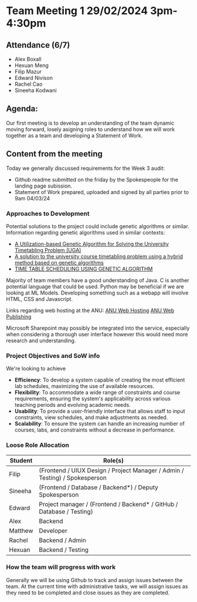 # Team Meeting 1 29/02/2024 3pm-4:30pm

## Attendance (6/7)
 - Alex Boxall
 - Hexuan Meng
 - Filip Mazur
 - Edward Nivison
 - Rachel Cao
 - Sineeha Kodwani

## Agenda:
Our first meeting is to develop an understanding of the team dynamic moving forward, losely asigning roles to understand how we will work together as a team and developing a Statement of Work.

## Content from the meeting
Today we generally discussed requirements for the Week 3 audit:
- Github readme submitted on the friday by the Spokespeople for the landing page subission.
- Statement of Work prepared, uploaded and signed by all parties prior to 9am 04/03/24

### Approaches to Development
Potential solutions to the project could include genetic algorithms or similar.
Information regarding genetic algorithms used in similar contexts:
- [A Utilization-based Genetic Algorithm for Solving the University Timetabling Problem (UGA)](https://www.sciencedirect.com/science/article/pii/S1110016816000703)
- [A solution to the university course timetabling problem using a hybrid method based on genetic algorithms](https://www.redalyc.org/journal/496/49668129006/html/)
- [TIME TABLE SCHEDULING USING GENETIC ALGORITHM](https://www.youtube.com/watch?v=uBbreqLVIzo&feature=youtu.be)


Majority of team members have a good understanding of Java. C is another potential language that could be used. Python may be beneficial if we are looking at ML Models. Developing something such as a webapp will involve HTML, CSS and Javascript.

Links regarding web hosting at the ANU:
[ANU Web Hosting](https://webpublishing.anu.edu.au/step-by-step-guide/web-hosting)
[ANU Web Publishing](https://services.anu.edu.au/information-technology/software-systems/itsweb-publishing)

Microsoft Sharepoint may possibly be integrated into the service, especially when considering a thorough user interface however this would need more research and understanding.

### Project Objectives and SoW info
We're looking to achieve
- **Efficiency**: To develop a system capable of creating the most efficient lab schedules, maximizing the use of available resources.
- **Flexibility**: To accommodate a wide range of constraints and course requirements, ensuring the system's applicability across various teaching periods and evolving academic needs.
- **Usability**: To provide a user-friendly interface that allows staff to input constraints, view schedules, and make adjustments as needed.
- **Scalability**: To ensure the system can handle an increasing number of courses, labs, and constraints without a decrease in performance.

### Loose Role Allocation
|Student|Role(s)|
|-------|-------|
|Filip|(Frontend / UIUX Design / Project Manager / Admin / Testing) / Spokesperson|
|Sineeha|(Frontend / Database / Backend*) / Deputy Spokesperson|
|Edward|Project manager / (Frontend / Backend* / GitHub / Database / Testing)|
|Alex|Backend|
|Matthew|Developer|
|Rachel|Backend / Admin|
|Hexuan|Backend / Testing|

### How the team will progress with work
Generally we will be using Github to track and assign issues between the team. At the current time with administrative tasks, we will assign issues as they need to be completed and close issues as they are completed.



